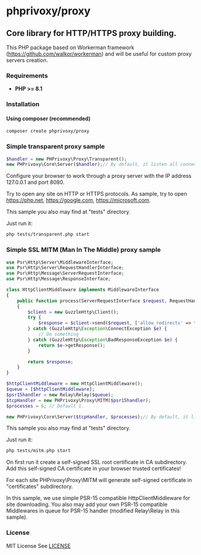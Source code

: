 # phprivoxy/proxy
## Core library for HTTP/HTTPS proxy building.

This PHP package based on Workerman framework (https://github.com/walkor/workerman) and will be useful for custom proxy servers creation.

### Requirements 
- **PHP >= 8.1**

### Installation
#### Using composer (recommended)
```bash
composer create phprivoxy/proxy
```

### Simple transparent proxy sample

```php
$handler = new PHPrivoxy\Proxy\Transparent();
new PHPrivoxy\Core\Server($handler);// By default, it listen all connections on 8080 port.
```
Configure your browser to work through a proxy server with the IP address 127.0.0.1 and port 8080.

Try to open any site on HTTP or HTTPS protocols. As sample, try to open https://php.net, https://google.com, https://microsoft.com.

This sample you also may find at "tests" directory.

Just run it:
```bash
php tests/transparent.php start
```


### Simple SSL MITM (Man In The Middle) proxy sample

```php
use Psr\Http\Server\MiddlewareInterface;
use Psr\Http\Server\RequestHandlerInterface;
use Psr\Http\Message\ServerRequestInterface;
use Psr\Http\Message\ResponseInterface;

class HttpClientMiddleware implements MiddlewareInterface
{
    public function process(ServerRequestInterface $request, RequestHandlerInterface $handler): ResponseInterface
    {
        $client = new GuzzleHttp\Client();
        try {
            $response = $client->send($request, ['allow_redirects' => false]);
        } catch (GuzzleHttp\Exception\ConnectException $e) {
            // Do something
        } catch (GuzzleHttp\Exception\BadResponseException $e) {
            return $e->getResponse();
        }

        return $response;
    }
}

$httpClientMiddleware = new HttpClientMiddleware();
$queue = [$httpClientMiddleware];
$psr15handler = new Relay\Relay($queue);
$tcpHandler = new PHPrivoxy\Proxy\MITM($psr15handler);
$processes = 6; // Default 1.

new PHPrivoxy\Core\Server($tcpHandler, $processes);// By default, it listen all connections on 8080 port.
```
This sample you also may find at "tests" directory.

Just run it:
```bash
php tests/mitm.php start
```
On first run it create a self-signed SSL root certificate in CA subdirectory. Add this self-signed CA certificate in your browser trusted certificates!

For each site PHPrivoxy\Proxy\MITM will generate self-signed certificate in "certificates" subdirectory.

In this sample, we use simple PSR-15 compatible HttpClientMiddleware for site downloading. You also may add your own PSR-15 compatible Middlewares in queue for PSR-15 handler (modified Relay\Relay in this sample).

### License
MIT License See [LICENSE](LICENSE)
